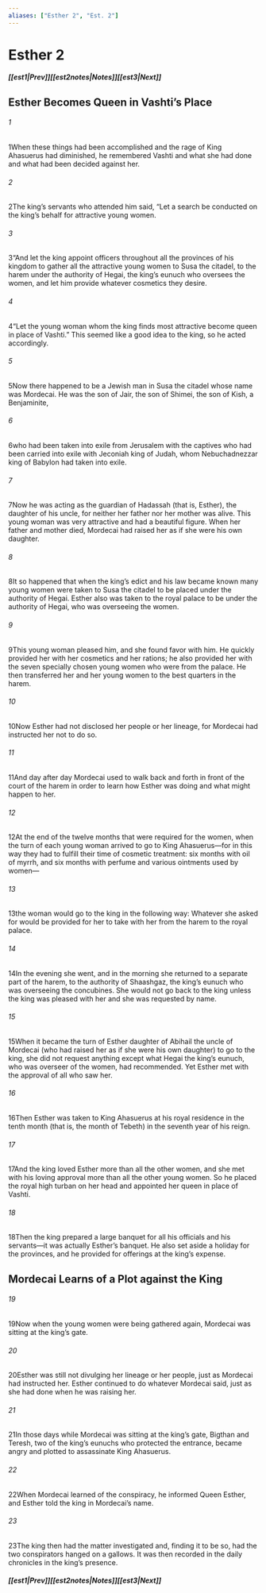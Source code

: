 ```yaml
---
aliases: ["Esther 2", "Est. 2"]
---
```

# Esther 2
##### <span class=arrow-left></span>[[est1|Prev]]<span class=navigation-separator></span>[[est2notes|Notes]]<span class=navigation-separator></span>[[est3|Next]]<span class=arrow-right></span>
## Esther Becomes Queen in Vashti’s Place
###### 1
<span class=verse-first>1</span>When these things had been accomplished and the rage of King Ahasuerus had diminished, he remembered Vashti and what she had done and what had been decided against her.
###### 2
<span class=verse-body>2</span>The king’s servants who attended him said, “Let a search be conducted on the king’s behalf for attractive young women.
###### 3
<span class=verse-body>3</span>“And let the king appoint officers throughout all the provinces of his kingdom to gather all the attractive young women to Susa the citadel, to the harem under the authority of Hegai, the king’s eunuch who oversees the women, and let him provide whatever cosmetics they desire.
###### 4
<span class=verse-body>4</span>“Let the young woman whom the king finds most attractive become queen in place of Vashti.” This seemed like a good idea to the king, so he acted accordingly.
<div class=paragraph-break></div>

###### 5
<span class=verse-first>5</span>Now there happened to be a Jewish man in Susa the citadel whose name was Mordecai. He was the son of Jair, the son of Shimei, the son of Kish, a Benjaminite,
###### 6
<span class=verse-body>6</span>who had been taken into exile from Jerusalem with the captives who had been carried into exile with Jeconiah king of Judah, whom Nebuchadnezzar king of Babylon had taken into exile.
###### 7
<span class=verse-body>7</span>Now he was acting as the guardian of Hadassah (that is, Esther), the daughter of his uncle, for neither her father nor her mother was alive. This young woman was very attractive and had a beautiful figure. When her father and mother died, Mordecai had raised her as if she were his own daughter.
<div class=paragraph-break></div>

###### 8
<span class=verse-first>8</span>It so happened that when the king’s edict and his law became known many young women were taken to Susa the citadel to be placed under the authority of Hegai. Esther also was taken to the royal palace to be under the authority of Hegai, who was overseeing the women.
###### 9
<span class=verse-body>9</span>This young woman pleased him, and she found favor with him. He quickly provided her with her cosmetics and her rations; he also provided her with the seven specially chosen young women who were from the palace. He then transferred her and her young women to the best quarters in the harem.
###### 10
<span class=verse-body>10</span>Now Esther had not disclosed her people or her lineage, for Mordecai had instructed her not to do so.
###### 11
<span class=verse-body>11</span>And day after day Mordecai used to walk back and forth in front of the court of the harem in order to learn how Esther was doing and what might happen to her.
<div class=paragraph-break></div>

###### 12
<span class=verse-first>12</span>At the end of the twelve months that were required for the women, when the turn of each young woman arrived to go to King Ahasuerus—for in this way they had to fulfill their time of cosmetic treatment: six months with oil of myrrh, and six months with perfume and various ointments used by women—
###### 13
<span class=verse-body>13</span>the woman would go to the king in the following way: Whatever she asked for would be provided for her to take with her from the harem to the royal palace.
###### 14
<span class=verse-body>14</span>In the evening she went, and in the morning she returned to a separate part of the harem, to the authority of Shaashgaz, the king’s eunuch who was overseeing the concubines. She would not go back to the king unless the king was pleased with her and she was requested by name.
<div class=paragraph-break></div>

###### 15
<span class=verse-first>15</span>When it became the turn of Esther daughter of Abihail the uncle of Mordecai (who had raised her as if she were his own daughter) to go to the king, she did not request anything except what Hegai the king’s eunuch, who was overseer of the women, had recommended. Yet Esther met with the approval of all who saw her.
###### 16
<span class=verse-body>16</span>Then Esther was taken to King Ahasuerus at his royal residence in the tenth month (that is, the month of Tebeth) in the seventh year of his reign.
<div class=paragraph-break></div>

###### 17
<span class=verse-first>17</span>And the king loved Esther more than all the other women, and she met with his loving approval more than all the other young women. So he placed the royal high turban on her head and appointed her queen in place of Vashti.
###### 18
<span class=verse-body>18</span>Then the king prepared a large banquet for all his officials and his servants—it was actually Esther’s banquet. He also set aside a holiday for the provinces, and he provided for offerings at the king’s expense.
## Mordecai Learns of a Plot against the King
###### 19
<span class=verse-first>19</span>Now when the young women were being gathered again, Mordecai was sitting at the king’s gate.
###### 20
<span class=verse-body>20</span>Esther was still not divulging her lineage or her people, just as Mordecai had instructed her. Esther continued to do whatever Mordecai said, just as she had done when he was raising her.
###### 21
<span class=verse-body>21</span>In those days while Mordecai was sitting at the king’s gate, Bigthan and Teresh, two of the king’s eunuchs who protected the entrance, became angry and plotted to assassinate King Ahasuerus.
###### 22
<span class=verse-body>22</span>When Mordecai learned of the conspiracy, he informed Queen Esther, and Esther told the king in Mordecai’s name.
###### 23
<span class=verse-body>23</span>The king then had the matter investigated and, finding it to be so, had the two conspirators hanged on a gallows. It was then recorded in the daily chronicles in the king’s presence.
##### <span class=arrow-left></span>[[est1|Prev]]<span class=navigation-separator></span>[[est2notes|Notes]]<span class=navigation-separator></span>[[est3|Next]]<span class=arrow-right></span>